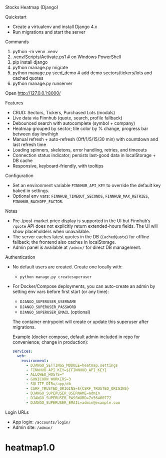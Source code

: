 Stocks Heatmap (Django)

Quickstart

- Create a virtualenv and install Django 4.x
- Run migrations and start the server

Commands

1. python -m venv .venv
2. .venv/Scripts/Activate.ps1  # on Windows PowerShell
3. pip install django
4. python manage.py migrate
5. python manage.py seed_demo   # add demo sectors/tickers/lots and cached quotes
6. python manage.py runserver

Open http://127.0.0.1:8000/

Features

- CRUD: Sectors, Tickers, Purchased Lots (modals)
- Live data via Finnhub (quote, search, profile fallback)
- Debounced search with autocomplete (symbol + company)
- Heatmap grouped by sector; tile color by % change, progress bar between day low/high
- Manual refresh + auto-refresh (Off/1/5/15/30 min) with countdown and last refresh time
- Loading spinners, skeletons, error handling, retries, and timeouts
- Connection status indicator; persists last-good data in localStorage + DB cache
- Responsive, keyboard-friendly, with tooltips

Configuration

- Set an environment variable `FINNHUB_API_KEY` to override the default key baked in settings.
- Optional env vars: `FINNHUB_TIMEOUT_SECONDS`, `FINNHUB_MAX_RETRIES`, `FINNHUB_BACKOFF_FACTOR`.

Notes

- Pre-/post-market price display is supported in the UI but Finnhub’s `/quote` API does not explicitly return extended-hours fields. The UI will show placeholders when unavailable.
- The server caches latest quotes in the DB (`CachedQuote`) for offline fallback; the frontend also caches in localStorage.
- Admin panel is available at `/admin/` for direct DB management.

Authentication

- No default users are created. Create one locally with:
  - `python manage.py createsuperuser`

- For Docker/Compose deployments, you can auto-create an admin by setting env vars before first start (or any time):
  - `DJANGO_SUPERUSER_USERNAME`
  - `DJANGO_SUPERUSER_PASSWORD`
  - `DJANGO_SUPERUSER_EMAIL` (optional)

  The container entrypoint will create or update this superuser after migrations.

  Example (docker compose, default admin included in repo for convenience; change in production):

  ```yaml
  services:
    web:
      environment:
        - DJANGO_SETTINGS_MODULE=heatmap.settings
        - FINNHUB_API_KEY=${FINNHUB_API_KEY}
        - ALLOWED_HOSTS=*
        - GUNICORN_WORKERS=3
        - SQLITE_DIR=/app/db
        - CSRF_TRUSTED_ORIGINS=${CSRF_TRUSTED_ORIGINS}
        - DJANGO_SUPERUSER_USERNAME=admin
        - DJANGO_SUPERUSER_PASSWORD=Zx56400772
        - DJANGO_SUPERUSER_EMAIL=admin@example.com
  ```

Login URLs

- App login: `/accounts/login/`
- Admin site: `/admin/`
# heatmap1.0
